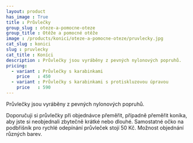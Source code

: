 ```yaml
---
layout: product
has_image : True
title : Průvlečky
group_slug : oteze-a-pomocne-oteze
group_title : Otěže a pomocné otěže
image : /products/konici/oteze-a-pomocne-oteze/pruvlecky.jpg
cat_slug : konici
slug : pruvlecky
cat_title : Koníci
description : Průvlečky jsou vyráběny z pevných nylonových popruhů.
pricing:
  - variant : Průvlečky s karabinkami
    price   : 450
  - variant : Průvlečky s karabinkami s protiskluzovou úpravou
    price   : 590
---
```


Průvlečky jsou vyráběny z pevných nylonových popruhů.

Doporučuji si průvlečky při objednávce přeměřit, případně přeměřit koníka, aby jste si neobjednali zbytečně krátké nebo dlouhé.
Samostatné očko na podbřišník pro rychlé odepínání průvleček stojí 50&nbsp;Kč.
Možnost objednání různých barev.

